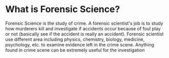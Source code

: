 # **What is Forensic Science?**

Forensic Science is the study of crime. A forensic scientist's job is to study how murderers kill and investigate if accidents occur because of foul play or not (basically see if the accident is really an accident).
Forensic scientist use different area including physics, chemistry, biology, medicine, psychology, etc. to examine evidence left in the crime scene. Anything found in crime scene can be extremely useful for the investigation
